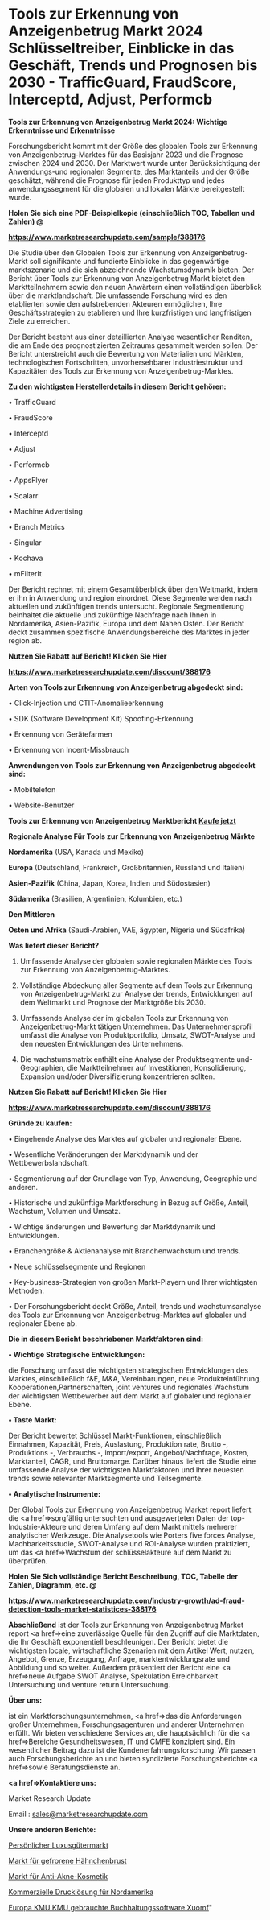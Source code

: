 # Tools zur Erkennung von Anzeigenbetrug Markt 2024 Schlüsseltreiber, Einblicke in das Geschäft, Trends und Prognosen bis 2030 - TrafficGuard, FraudScore, Interceptd, Adjust, Performcb

<strong>Tools zur Erkennung von Anzeigenbetrug Markt 2024: Wichtige Erkenntnisse und Erkenntnisse</strong>

Forschungsbericht kommt mit der Größe des globalen Tools zur Erkennung von Anzeigenbetrug-Marktes für das Basisjahr 2023 und die Prognose zwischen 2024 und 2030. Der Marktwert wurde unter Berücksichtigung der Anwendungs-und regionalen Segmente, des Marktanteils und der Größe geschätzt, während die Prognose für jeden Produkttyp und jedes anwendungssegment für die globalen und lokalen Märkte bereitgestellt wurde.



<strong>Holen Sie sich eine PDF-Beispielkopie (einschließlich TOC, Tabellen und Zahlen) @
</strong>

<strong><a href=https://www.marketresearchupdate.com/sample/388176>

<strong>https://www.marketresearchupdate.com/sample/388176</u></font></a></strong></strong>

Die Studie über den Globalen Tools zur Erkennung von Anzeigenbetrug-Markt soll signifikante und fundierte Einblicke in das gegenwärtige marktszenario und die sich abzeichnende Wachstumsdynamik bieten. Der Bericht über Tools zur Erkennung von Anzeigenbetrug Markt bietet den Marktteilnehmern sowie den neuen Anwärtern einen vollständigen überblick über die marktlandschaft. Die umfassende Forschung wird es den etablierten sowie den aufstrebenden Akteuren ermöglichen, Ihre Geschäftsstrategien zu etablieren und Ihre kurzfristigen und langfristigen Ziele zu erreichen.

Der Bericht besteht aus einer detaillierten Analyse wesentlicher Renditen, die am Ende des prognostizierten Zeitraums gesammelt werden sollen. Der Bericht unterstreicht auch die Bewertung von Materialien und Märkten, technologischen Fortschritten, unvorhersehbarer Industriestruktur und Kapazitäten des Tools zur Erkennung von Anzeigenbetrug-Marktes.



<strong>Zu den wichtigsten Herstellerdetails in diesem Bericht gehören:</strong>

• TrafficGuard

• FraudScore

• Interceptd

• Adjust

• Performcb

• AppsFlyer

• Scalarr

• Machine Advertising

• Branch Metrics

• Singular

• Kochava

• mFilterIt

Der Bericht rechnet mit einem Gesamtüberblick über den Weltmarkt, indem er ihn in Anwendung und region einordnet. Diese Segmente werden nach aktuellen und zukünftigen trends untersucht. Regionale Segmentierung beinhaltet die aktuelle und zukünftige Nachfrage nach Ihnen in Nordamerika, Asien-Pazifik, Europa und dem Nahen Osten. Der Bericht deckt zusammen spezifische Anwendungsbereiche des Marktes in jeder region ab.



<strong>Nutzen Sie Rabatt auf Bericht! Klicken Sie Hier
</strong>

<strong><a href=https://www.marketresearchupdate.com/discount/388176>https://www.marketresearchupdate.com/discount/388176</b></u></font></strong></a>



<strong>Arten von Tools zur Erkennung von Anzeigenbetrug abgedeckt sind:</strong>

• Click-Injection und CTIT-Anomalieerkennung

• SDK (Software Development Kit) Spoofing-Erkennung

• Erkennung von Gerätefarmen

• Erkennung von Incent-Missbrauch



<strong>Anwendungen von Tools zur Erkennung von Anzeigenbetrug abgedeckt sind:</strong>

• Mobiltelefon

• Website-Benutzer



<strong>Tools zur Erkennung von Anzeigenbetrug Marktbericht <a href=https://www.marketresearchupdate.com/buynow/388176>Kaufe jetzt</a></strong>



<strong>Regionale Analyse Für Tools zur Erkennung von Anzeigenbetrug Märkte</strong>



<strong>Nordamerika</strong> (USA, Kanada und Mexiko)



<strong>Europa</strong> (Deutschland, Frankreich, Großbritannien, Russland und Italien)



<strong>Asien-Pazifik</strong> (China, Japan, Korea, Indien und Südostasien)



<strong>Südamerika</strong> (Brasilien, Argentinien, Kolumbien, etc.)



<strong>Den Mittleren</strong> 

<strong>Osten und Afrika</strong> (Saudi-Arabien, VAE, ägypten, Nigeria und Südafrika)



<strong>Was liefert dieser Bericht?</strong>

1. Umfassende Analyse der globalen sowie regionalen Märkte des Tools zur Erkennung von Anzeigenbetrug-Marktes.

2. Vollständige Abdeckung aller Segmente auf dem Tools zur Erkennung von Anzeigenbetrug-Markt zur Analyse der trends, Entwicklungen auf dem Weltmarkt und Prognose der Marktgröße bis 2030.

3. Umfassende Analyse der im globalen Tools zur Erkennung von Anzeigenbetrug-Markt tätigen Unternehmen. Das Unternehmensprofil umfasst die Analyse von Produktportfolio, Umsatz, SWOT-Analyse und den neuesten Entwicklungen des Unternehmens.

4. Die wachstumsmatrix enthält eine Analyse der Produktsegmente und-Geographien, die Marktteilnehmer auf Investitionen, Konsolidierung, Expansion und/oder Diversifizierung konzentrieren sollten.



<strong>Nutzen Sie Rabatt auf Bericht! Klicken Sie Hier
</strong>

<strong><a href=https://www.marketresearchupdate.com/discount/388176>https://www.marketresearchupdate.com/discount/388176</b></u></font></strong></a>



<strong>Gründe zu kaufen:</strong>

• Eingehende Analyse des Marktes auf globaler und regionaler Ebene.

• Wesentliche Veränderungen der Marktdynamik und der Wettbewerbslandschaft.

• Segmentierung auf der Grundlage von Typ, Anwendung, Geographie und anderen.

• Historische und zukünftige Marktforschung in Bezug auf Größe, Anteil, Wachstum, Volumen und Umsatz.

• Wichtige änderungen und Bewertung der Marktdynamik und Entwicklungen.

• Branchengröße &amp; Aktienanalyse mit Branchenwachstum und trends.

• Neue schlüsselsegmente und Regionen

• Key-business-Strategien von großen Markt-Playern und Ihrer wichtigsten Methoden.

• Der Forschungsbericht deckt Größe, Anteil, trends und wachstumsanalyse des Tools zur Erkennung von Anzeigenbetrug-Marktes auf globaler und regionaler Ebene ab.



<strong>Die in diesem Bericht beschriebenen Marktfaktoren sind:</strong>



<strong>• Wichtige Strategische Entwicklungen:</strong>

die Forschung umfasst die wichtigsten strategischen Entwicklungen des Marktes, einschließlich f&amp;E, M&amp;A, Vereinbarungen, neue Produkteinführung, Kooperationen,Partnerschaften, joint ventures und regionales Wachstum der wichtigsten Wettbewerber auf dem Markt auf globaler und regionaler Ebene.



<strong>• Taste Markt:</strong>

Der Bericht bewertet Schlüssel Markt-Funktionen, einschließlich Einnahmen, Kapazität, Preis, Auslastung, Produktion rate, Brutto -, Produktions -, Verbrauchs -, import/export, Angebot/Nachfrage, Kosten, Marktanteil, CAGR, und Bruttomarge. Darüber hinaus liefert die Studie eine umfassende Analyse der wichtigsten Marktfaktoren und Ihrer neuesten trends sowie relevanter Marktsegmente und Teilsegmente.



<strong>• Analytische Instrumente:</strong>

Der Global Tools zur Erkennung von Anzeigenbetrug Market report liefert die <a href=>sorgf</a>ältig untersuchten und ausgewerteten Daten der top-Industrie-Akteure und deren Umfang auf dem Markt mittels mehrerer analytischer Werkzeuge. Die Analysetools wie Porters five forces Analyse, Machbarkeitsstudie, SWOT-Analyse und ROI-Analyse wurden praktiziert, um das <a href=>Wachstum</a> der schlüsselakteure auf dem Markt zu überprüfen.



<strong>Holen Sie Sich vollständige Bericht Beschreibung, TOC, Tabelle der Zahlen, Diagramm, etc. @ </strong>

<strong><a href=https://www.marketresearchupdate.com/industry-growth/ad-fraud-detection-tools-market-statistices-388176>https://www.marketresearchupdate.com/industry-growth/ad-fraud-detection-tools-market-statistices-388176</a></font></strong>



<strong>Abschließend</strong> ist der Tools zur Erkennung von Anzeigenbetrug Market report <a href=>eine</a> zuverlässige Quelle für den Zugriff auf die Marktdaten, die Ihr Geschäft exponentiell beschleunigen. Der Bericht bietet die wichtigsten locale, wirtschaftliche Szenarien mit dem Artikel Wert, nutzen, Angebot, Grenze, Erzeugung, Anfrage, marktentwicklungsrate und Abbildung und so weiter. Außerdem präsentiert der Bericht eine <a href=>neue</a> Aufgabe SWOT Analyse, Spekulation Erreichbarkeit Untersuchung und venture return Untersuchung.



<strong>Über uns:</strong>

 ist ein Marktforschungsunternehmen, <a href=>das</a> die Anforderungen großer Unternehmen, Forschungsagenturen und anderer Unternehmen erfüllt. Wir bieten verschiedene Services an, die hauptsächlich für die <a href=>Bereiche</a> Gesundheitswesen, IT und CMFE konzipiert sind. Ein wesentlicher Beitrag dazu ist die Kundenerfahrungsforschung. Wir passen auch Forschungsberichte an und bieten syndizierte Forschungsberichte <a href=>sowie</a> Beratungsdienste an.



<strong><a href=>Kontaktiere uns:</a></strong>

Market Research Update

Email : sales@marketresearchupdate.com



<strong>Unsere anderen Berichte:</strong>

<a href=https://www.linkedin.com/pulse/personal-luxury-goods-market-analysis-understanding-current>Persönlicher Luxusgütermarkt</a>

<a href=https://www.linkedin.com/pulse/frozen-chicken-breast-market-sizing-up-anticipating-trends>Markt für gefrorene Hähnchenbrust</a>

<a href=https://www.linkedin.com/pulse/anti-acne-cosmetic-market-size-emerging-trends>Markt für Anti-Akne-Kosmetik</a>

<a href=https://www.linkedin.com/pulse/north-america-commercial-printing-solution>Kommerzielle Drucklösung für Nordamerika</a>

<a href=https://www.linkedin.com/pulse/europe-smb-sme-used-accounting-software-xuomf/>Europa KMU KMU gebrauchte Buchhaltungssoftware Xuomf</a>"
